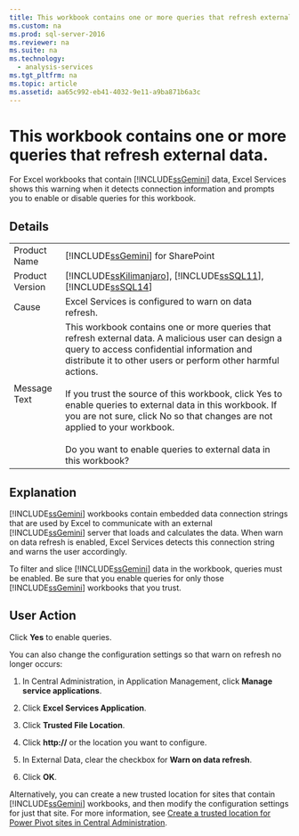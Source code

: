 ```yaml
---
title: This workbook contains one or more queries that refresh external data.
ms.custom: na
ms.prod: sql-server-2016
ms.reviewer: na
ms.suite: na
ms.technology: 
  - analysis-services
ms.tgt_pltfrm: na
ms.topic: article
ms.assetid: aa65c992-eb41-4032-9e11-a9ba871b6a3c
---
```

# This workbook contains one or more queries that refresh external data.
  For Excel workbooks that contain [!INCLUDE[ssGemini](../../Token\Other/ssGemini_md.md)] data, Excel Services shows this warning when it detects connection information and prompts you to enable or disable queries for this workbook.  
  
## Details  
  
|||  
|-|-|  
|Product Name|[!INCLUDE[ssGemini](../../Token\Other/ssGemini_md.md)] for SharePoint|  
|Product Version|[!INCLUDE[ssKilimanjaro](../../Token\Other/ssKilimanjaro_md.md)], [!INCLUDE[ssSQL11](../../Token\Other/ssSQL11_md.md)], [!INCLUDE[ssSQL14](../../Token\Other/ssSQL14_md.md)]|  
|Cause|Excel Services is configured to warn on data refresh.|  
|Message Text|This workbook contains one or more queries that refresh external data. A malicious user can design a query to access confidential information and distribute it to other users or perform other harmful actions.<br /><br /> If you trust the source of this workbook, click Yes to enable queries to external data in this workbook. If you are not sure, click No so that changes are not applied to your workbook.<br /><br /> Do you want to enable queries to external data in this workbook?|  
  
## Explanation  
 [!INCLUDE[ssGemini](../../Token\Other/ssGemini_md.md)] workbooks contain embedded data connection strings that are used by Excel to communicate with an external [!INCLUDE[ssGemini](../../Token\Other/ssGemini_md.md)] server that loads and calculates the data. When warn on data refresh is enabled, Excel Services detects this connection string and warns the user accordingly.  
  
 To filter and slice [!INCLUDE[ssGemini](../../Token\Other/ssGemini_md.md)] data in the workbook, queries must be enabled. Be sure that you enable queries for only those [!INCLUDE[ssGemini](../../Token\Other/ssGemini_md.md)] workbooks that you trust.  
  
## User Action  
 Click **Yes** to enable queries.  
  
 You can also change the configuration settings so that warn on refresh no longer occurs:  
  
1.  In Central Administration, in Application Management, click **Manage service applications**.  
  
2.  Click **Excel Services Application**.  
  
3.  Click **Trusted File Location**.  
  
4.  Click **http:\/\/** or the location you want to configure.  
  
5.  In External Data, clear the checkbox for **Warn on data refresh**.  
  
6.  Click **OK**.  
  
 Alternatively, you can create a new trusted location for sites that contain [!INCLUDE[ssGemini](../../Token\Other/ssGemini_md.md)] workbooks, and then modify the configuration settings for just that site. For more information, see [Create a trusted location for Power Pivot sites in Central Administration](../../Topics\TopicNameContainA/Create-a-trusted-location-for-Power-Pivot-sites-in-Central-Administration.md).  
  
  